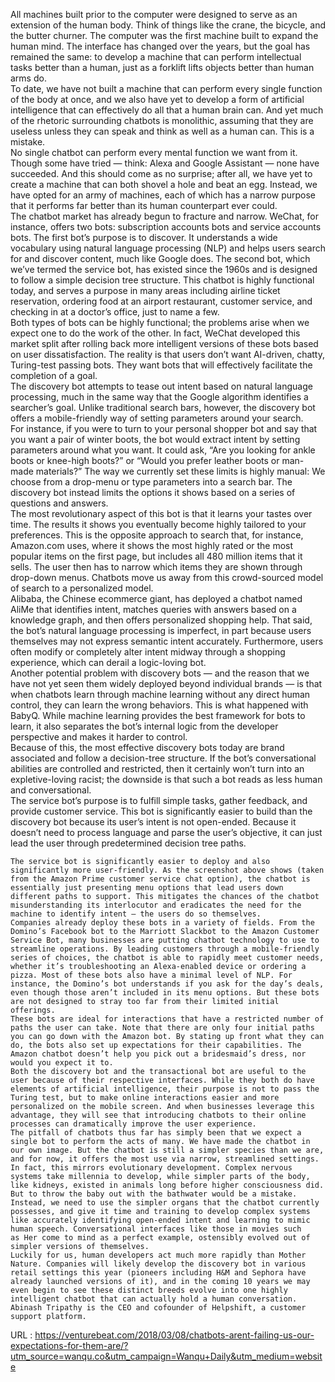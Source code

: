   All machines built prior to the computer were designed to serve as an extension of the human body. Think of things like the crane, the bicycle, and the butter churner. The computer was the first machine built to expand the human mind. The interface has changed over the years, but the goal has remained the same: to develop a machine that can perform intellectual tasks better than a human, just as a forklift lifts objects better than human arms do.  
    To date, we have not built a machine that can perform every single function of the body at once, and we also have yet to develop a form of artificial intelligence that can effectively do all that a human brain can. And yet much of the rhetoric surrounding chatbots is monolithic, assuming that they are useless unless they can speak and think as well as a human can. This is a mistake.  
    No single chatbot can perform every mental function we want from it. Though some have tried — think: Alexa and Google Assistant — none have succeeded. And this should come as no surprise; after all, we have yet to create a machine that can both shovel a hole and beat an egg. Instead, we have opted for an army of machines, each of which has a narrow purpose that it performs far better than its human counterpart ever could.  
    The chatbot market has already begun to fracture and narrow. WeChat, for instance, offers two bots: subscription accounts bots and service accounts bots. The first bot’s purpose is to discover. It understands a wide vocabulary using natural language processing (NLP) and helps users search for and discover content, much like Google does. The second bot, which we’ve termed the service bot, has existed since the 1960s and is designed to follow a simple decision tree structure. This chatbot is highly functional today, and serves a purpose in many areas including airline ticket reservation, ordering food at an airport restaurant, customer service, and checking in at a doctor’s office, just to name a few.  
    Both types of bots can be highly functional; the problems arise when we expect one to do the work of the other. In fact, WeChat developed this market split after rolling back more intelligent versions of these bots based on user dissatisfaction. The reality is that users don’t want AI-driven, chatty, Turing-test passing bots. They want bots that will effectively facilitate the completion of a goal.  
    The discovery bot attempts to tease out intent based on natural language processing, much in the same way that the Google algorithm identifies a searcher’s goal. Unlike traditional search bars, however, the discovery bot offers a mobile-friendly way of setting parameters around your search.  
    For instance, if you were to turn to your personal shopper bot and say that you want a pair of winter boots, the bot would extract intent by setting parameters around what you want. It could ask, “Are you looking for ankle boots or knee-high boots?” or “Would you prefer leather boots or man-made materials?” The way we currently set these limits is highly manual: We choose from a drop-menu or type parameters into a search bar. The discovery bot instead limits the options it shows based on a series of questions and answers.  
    The most revolutionary aspect of this bot is that it learns your tastes over time. The results it shows you eventually become highly tailored to your preferences. This is the opposite approach to search that, for instance, Amazon.com uses, where it shows the most highly rated or the most popular items on the first page, but includes all 480 million items that it sells. The user then has to narrow which items they are shown through drop-down menus. Chatbots move us away from this crowd-sourced model of search to a personalized model.  
    Alibaba, the Chinese ecommerce giant, has deployed a chatbot named AliMe that identifies intent, matches queries with answers based on a knowledge graph, and then offers personalized shopping help. That said, the bot’s natural language processing is imperfect, in part because users themselves may not express semantic intent accurately. Furthermore, users often modify or completely alter intent midway through a shopping experience, which can derail a logic-loving bot.  
    Another potential problem with discovery bots — and the reason that we have not yet seen them widely deployed beyond individual brands — is that when chatbots learn through machine learning without any direct human control, they can learn the wrong behaviors. This is what happened with BabyQ. While machine learning provides the best framework for bots to learn, it also separates the bot’s internal logic from the developer perspective and makes it harder to control.  
    Because of this, the most effective discovery bots today are brand associated and follow a decision-tree structure. If the bot’s conversational abilities are controlled and restricted, then it certainly won’t turn into an expletive-loving racist; the downside is that such a bot reads as less human and conversational.  
    The service bot’s purpose is to fulfill simple tasks, gather feedback, and provide customer service. This bot is significantly easier to build than the discovery bot because its user’s intent is not open-ended. Because it doesn’t need to process language and parse the user’s objective, it can just lead the user through predetermined decision tree paths.  
      
    The service bot is significantly easier to deploy and also significantly more user-friendly. As the screenshot above shows (taken from the Amazon Prime customer service chat option), the chatbot is essentially just presenting menu options that lead users down different paths to support. This mitigates the chances of the chatbot misunderstanding its interlocutor and eradicates the need for the machine to identify intent — the users do so themselves.  
    Companies already deploy these bots in a variety of fields. From the Domino’s Facebook bot to the Marriott Slackbot to the Amazon Customer Service Bot, many businesses are putting chatbot technology to use to streamline operations. By leading customers through a mobile-friendly series of choices, the chatbot is able to rapidly meet customer needs, whether it’s troubleshooting an Alexa-enabled device or ordering a pizza. Most of these bots also have a minimal level of NLP. For instance, the Domino’s bot understands if you ask for the day’s deals, even though those aren’t included in its menu options. But these bots are not designed to stray too far from their limited initial offerings.  
    These bots are ideal for interactions that have a restricted number of paths the user can take. Note that there are only four initial paths you can go down with the Amazon bot. By stating up front what they can do, the bots also set up expectations for their capabilities. The Amazon chatbot doesn’t help you pick out a bridesmaid’s dress, nor would you expect it to.  
    Both the discovery bot and the transactional bot are useful to the user because of their respective interfaces. While they both do have elements of artificial intelligence, their purpose is not to pass the Turing test, but to make online interactions easier and more personalized on the mobile screen. And when businesses leverage this advantage, they will see that introducing chatbots to their online processes can dramatically improve the user experience.  
    The pitfall of chatbots thus far has simply been that we expect a single bot to perform the acts of many. We have made the chatbot in our own image. But the chatbot is still a simpler species than we are, and for now, it offers the most use via narrow, streamlined settings.  
    In fact, this mirrors evolutionary development. Complex nervous systems take millennia to develop, while simpler parts of the body, like kidneys, existed in animals long before higher consciousness did. But to throw the baby out with the bathwater would be a mistake. Instead, we need to use the simpler organs that the chatbot currently possesses, and give it time and training to develop complex systems like accurately identifying open-ended intent and learning to mimic human speech. Conversational interfaces like those in movies such as Her come to mind as a perfect example, ostensibly evolved out of simpler versions of themselves.  
    Luckily for us, human developers act much more rapidly than Mother Nature. Companies will likely develop the discovery bot in various retail settings this year (pioneers including H&M and Sephora have already launched versions of it), and in the coming 10 years we may even begin to see these distinct breeds evolve into one highly intelligent chatbot that can actually hold a human conversation.  
    Abinash Tripathy is the CEO and cofounder of Helpshift, a customer support platform.   
    
  URL : https://venturebeat.com/2018/03/08/chatbots-arent-failing-us-our-expectations-for-them-are/?utm_source=wanqu.co&utm_campaign=Wanqu+Daily&utm_medium=website
